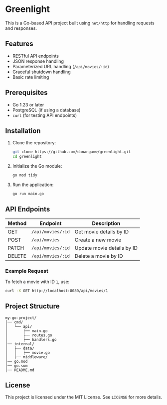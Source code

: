 # Greenlight

This is a Go-based API project built using `net/http` for handling requests and responses.

## Features

- RESTful API endpoints
- JSON response handling
- Parameterized URL handling (`/api/movies/:id`)
- Graceful shutdown handling
- Basic rate limiting

## Prerequisites

- Go 1.23 or later
- PostgreSQL (if using a database)
- `curl` (for testing API endpoints)

## Installation

1. Clone the repository:

   ```sh
   git clone https://github.com/danangamw/greenlight.git
   cd greenlight
   ```

2. Initialize the Go module:

   ```sh
   go mod tidy
   ```

3. Run the application:
   ```sh
   go run main.go
   ```

## API Endpoints

| Method | Endpoint          | Description                |
| ------ | ----------------- | -------------------------- |
| GET    | `/api/movies/:id` | Get movie details by ID    |
| POST   | `/api/movies`     | Create a new movie         |
| PATCH  | `/api/movies/:id` | Update movie details by ID |
| DELETE | `/api/movies/:id` | Delete a movie by ID       |

### Example Request

To fetch a movie with ID `1`, use:

```sh
curl -X GET http://localhost:8080/api/movies/1
```

## Project Structure

```
my-go-project/
│── cmd/
│   └── api/
│       ├── main.go
│       ├── routes.go
│       ├── handlers.go
│── internal/
│   ├── data/
│   │   ├── movie.go
│   ├── middleware/
│── go.mod
│── go.sum
│── README.md
```

## License

This project is licensed under the MIT License. See `LICENSE` for more details.
